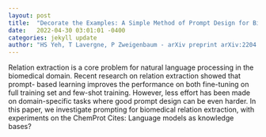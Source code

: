 ```yaml
---
layout: post
title:  "Decorate the Examples: A Simple Method of Prompt Design for Biomedical Relation Extraction"
date:   2022-04-30 03:01:01 -0400
categories: jekyll update
author: "HS Yeh, T Lavergne, P Zweigenbaum - arXiv preprint arXiv:2204.10360, 2022"
---
```

Relation extraction is a core problem for natural language processing in the biomedical domain. Recent research on relation extraction showed that prompt- based learning improves the performance on both fine-tuning on full training set and few-shot training. However, less effort has been made on domain-specific tasks where good prompt design can be even harder. In this paper, we investigate prompting for biomedical relation extraction, with experiments on the ChemProt Cites: Language models as knowledge bases?